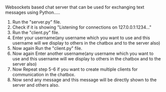Websockets based chat server that can be used for exchanging text messages using Python.....

1. Run the "server.py" file.
2. Check if it is showing "Listening for connections on 127.0.0.1:1234..."
3. Run the "client.py" file.
4. Enter your username(any username which you want to use and this username will we display to others in the chatbox and to the server also)
5. Now again Run the "client.py" file.
6. Now again Enter another username(any username which you want to use and this username will we display to others in the chatbox and to the server also)
7. Now Repeat step 5-6 if you want to create multiple clients for communication in the chatbox.
8. Now send any message and this message will be directly shown to the server and others also. 

